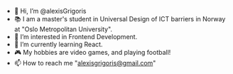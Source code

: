 - 👋 Hi, I’m @alexisGrigoris
- 📚 I am a master's student in Universal Design of ICT barriers in Norway at "Oslo Metropolitan University".
- 👀 I’m interested in Frontend Development.
- 🌱 I’m currently learning React.
- 🎮 My hobbies are video games, and playing football!
- 📫 How to reach me "alexisgrigoris@gmail.com"

<!---
alexisGrigoris/alexisGrigoris is a ✨ special ✨ repository because its `README.md` (this file) appears on your GitHub profile.
You can click the Preview link to take a look at your changes.
--->
